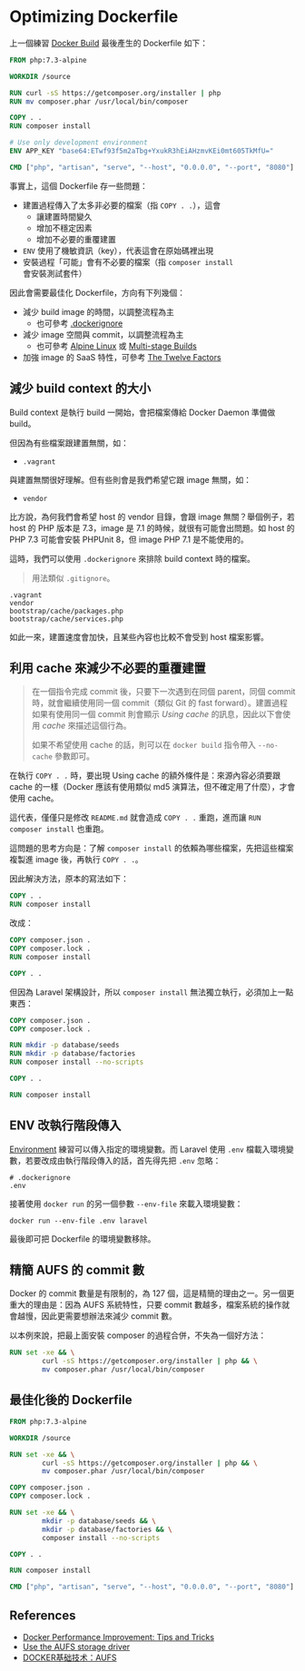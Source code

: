 # Optimizing Dockerfile

上一個練習 [Docker Build](exercises-21-docker-build.md) 最後產生的 Dockerfile 如下：

```dockerfile
FROM php:7.3-alpine

WORKDIR /source

RUN curl -sS https://getcomposer.org/installer | php
RUN mv composer.phar /usr/local/bin/composer

COPY . .
RUN composer install

# Use only development environment
ENV APP_KEY "base64:ETwf93f5m2aTbg+YxukR3hEiAHzmvKEi0mt605TkMfU="

CMD ["php", "artisan", "serve", "--host", "0.0.0.0", "--port", "8080"]
```

事實上，這個 Dockerfile 存一些問題：

* 建置過程傳入了太多非必要的檔案（指 `COPY . .`），這會
  + 讓建置時間變久
  + 增加不穩定因素
  + 增加不必要的重覆建置
* `ENV` 使用了機敏資訊（key），代表這會在原始碼裡出現
* 安裝過程「可能」會有不必要的檔案（指 `composer install` 會安裝測試套件）

因此會需要最佳化 Dockerfile，方向有下列幾個：

* 減少 build image 的時間，以調整流程為主
  + 也可參考 [.dockerignore](https://docs.docker.com/engine/reference/builder/#dockerignore-file)
* 減少 image 空間與 commit，以調整流程為主
  + 也可參考 [Alpine Linux](https://hub.docker.com/_/alpine/) 或 [Multi-stage Builds](https://docs.docker.com/develop/develop-images/multistage-build/)
* 加強 image 的 SaaS 特性，可參考 [The Twelve Factors](https://12factor.net/)

## 減少 build context 的大小

Build context 是執行 build 一開始，會把檔案傳給 Docker Daemon 準備做 build。

但因為有些檔案跟建置無關，如：

* `.vagrant`

與建置無關很好理解。但有些則會是我們希望它跟 image 無關，如：

* `vendor`

比方說，為何我們會希望 host 的 vendor 目錄，會跟 image 無關？舉個例子，若 host 的 PHP 版本是 7.3，image 是 7.1 的時候，就很有可能會出問題。如 host 的 PHP 7.3 可能會安裝 PHPUnit 8，但 image PHP 7.1 是不能使用的。

這時，我們可以使用 `.dockerignore` 來排除 build context 時的檔案。

> 用法類似 `.gitignore`。

```
.vagrant
vendor
bootstrap/cache/packages.php
bootstrap/cache/services.php
```

如此一來，建置速度會加快，且某些內容也比較不會受到 host 檔案影響。

## 利用 cache 來減少不必要的重覆建置

> 在一個指令完成 commit 後，只要下一次遇到在同個 parent，同個 commit 時，就會繼續使用同一個 commit（類似 Git 的 fast forward）。建置過程如果有使用同一個 commit 則會顯示 *Using cache* 的訊息，因此以下會使用 *cache* 來描述這個行為。
> 
> 如果不希望使用 cache 的話，則可以在 `docker build` 指令帶入 `--no-cache` 參數即可。

在執行 `COPY . .` 時，要出現 Using cache 的額外條件是：來源內容必須要跟 cache 的一樣（Docker 應該有使用類似 md5 演算法，但不確定用了什麼），才會使用 cache。

這代表，僅僅只是修改 `README.md` 就會造成 `COPY . .` 重跑，進而讓 `RUN composer install` 也重跑。 

這問題的思考方向是：了解 `composer install` 的依賴為哪些檔案，先把這些檔案複製進 image 後，再執行 `COPY . .`。

因此解決方法，原本的寫法如下：

```dockerfile
COPY . .
RUN composer install
```

改成：

```dockerfile
COPY composer.json .
COPY composer.lock .
RUN composer install

COPY . .
```

但因為 Laravel 架構設計，所以 `composer install` 無法獨立執行，必須加上一點東西：

```dockerfile
COPY composer.json .
COPY composer.lock .

RUN mkdir -p database/seeds
RUN mkdir -p database/factories
RUN composer install --no-scripts

COPY . .

RUN composer install
```

## ENV 改執行階段傳入

[Environment](exercises-11-environment.md) 練習可以傳入指定的環境變數。而 Laravel 使用 `.env` 檔載入環境變數，若要改成由執行階段傳入的話，首先得先把 `.env` 忽略：

```
# .dockerignore
.env
```

接著使用 `docker run` 的另一個參數 `--env-file` 來載入環境變數：

```
docker run --env-file .env laravel
```

最後即可把 Dockerfile 的環境變數移除。

## 精簡 AUFS 的 commit 數

Docker 的 commit 數量是有限制的，為 127 個，這是精簡的理由之一。另一個更重大的理由是：因為 AUFS 系統特性，只要 commit 數越多，檔案系統的操作就會越慢，因此更需要想辦法來減少 commit 數。

以本例來說，把最上面安裝 composer 的過程合併，不失為一個好方法：

```dockerfile
RUN set -xe && \
        curl -sS https://getcomposer.org/installer | php && \
        mv composer.phar /usr/local/bin/composer
```

## 最佳化後的 Dockerfile

```dockerfile
FROM php:7.3-alpine

WORKDIR /source

RUN set -xe && \
        curl -sS https://getcomposer.org/installer | php && \
        mv composer.phar /usr/local/bin/composer

COPY composer.json .
COPY composer.lock .

RUN set -xe && \
        mkdir -p database/seeds && \
        mkdir -p database/factories && \
        composer install --no-scripts

COPY . .

RUN composer install

CMD ["php", "artisan", "serve", "--host", "0.0.0.0", "--port", "8080"]
```

## References

* [Docker Performance Improvement: Tips and Tricks](https://stackify.com/docker-performance-improvement-tips-and-tricks/)
* [Use the AUFS storage driver](https://docs.docker.com/storage/storagedriver/aufs-driver/)
* [DOCKER基础技术：AUFS](https://coolshell.cn/articles/17061.html)
